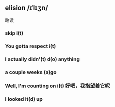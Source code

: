 ## elision /ɪˈlɪʒn/
略读


### skip i(t)  

### You gotta respect i(t)

### I actually didn'(t) d(o) anything

### a couple weeks (a)go

### Well, I'm counting on i(t) 好吧，我指望着它呢

### I looked it(d) up 


